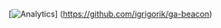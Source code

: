 [![Analytics](https://ga-beacon.appspot.com/UA-40969901-7/BeaconsTCE/TCE_ACT_01_170706?pixel)]
(https://github.com/igrigorik/ga-beacon)
